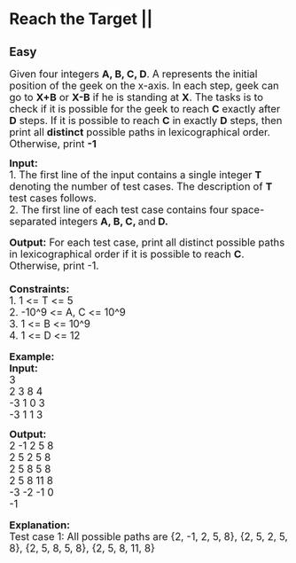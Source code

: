 # Reach the Target ||
## Easy 
<div class="problem-statement">
                <p></p><p><span style="font-size:18px">Given four integers <strong>A, B, C, D</strong>. A represents the initial position of the geek on the x-axis. In each step, geek can go to <strong>X+B</strong> or <strong>X-B</strong> if he is standing at <strong>X</strong>. The tasks is to check if it is possible for the geek to reach <strong>C</strong> exactly after <strong>D</strong> steps. If it is possible to reach <strong>C</strong> in exactly <strong>D</strong> steps, then print all <strong>distinct</strong> possible paths in lexicographical order. Otherwise, print <strong>-1</strong></span></p>

<p><span style="font-size:18px"><strong>Input: </strong><br>
1. The first line of the input contains a single integer<em> </em> <strong>T</strong> denoting the number of test cases. The description of&nbsp;<strong>T</strong> test cases follows.<br>
2. The first line of each test case contains four space-separated integers <strong>A, B, C, </strong>and<strong> D.</strong></span><br>
<br>
<span style="font-size:18px"><strong>Output:</strong> For each test case, print all distinct possible paths in lexicographical order if it is possible to reach <strong>C</strong>. Otherwise, print -1.<br>
<br>
<strong>Constraints:</strong><br>
1. 1 &lt;= T &lt;= 5</span><br>
<span style="font-size:18px">2. -10^9 &lt;= A, C &lt;= 10^9<br>
3. 1 &lt;= B &lt;= 10^9<br>
4. 1 &lt;= D &lt;= 12</span><br>
<br>
<span style="font-size:18px"><strong>Example:<br>
Input:</strong></span><br>
<span style="font-size:18px">3</span><br>
<span style="font-size:18px">2 3 8 4<br>
-3 1 0 3</span><br>
<span style="font-size:18px">-3 1 1 3</span></p>

<p><strong><span style="font-size:18px">Output:</span></strong><br>
<span style="font-size:18px">2 -1 2 5 8<br>
2 5 2 5 8<br>
2 5 8 5 8<br>
2 5 8 11 8<br>
-3 -2 -1 0<br>
-1</span><br>
<br>
<span style="font-size:18px"><strong>Explanation:</strong></span><br>
<span style="font-size:18px">Test case 1: All possible paths are {2, -1, 2, 5, 8}, {2, 5, 2, 5, 8}, {2, 5, 8, 5, 8}, {2, 5, 8, 11, 8}</span></p>
 <p></p>
            </div>